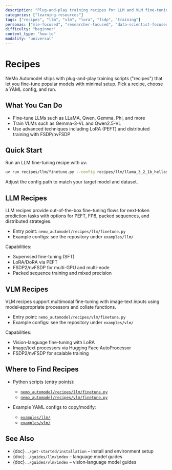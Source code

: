```yaml
---
description: "Plug-and-play training recipes for LLM and VLM fine-tuning using NeMo Automodel"
categories: ["learning-resources"]
tags: ["recipes", "llm", "vlm", "lora", "fsdp", "training"]
personas: ["mle-focused", "researcher-focused", "data-scientist-focused"]
difficulty: "beginner"
content_type: "how-to"
modality: "universal"
---
```


# Recipes

NeMo Automodel ships with plug-and-play training scripts ("recipes") that let you fine-tune popular models with minimal setup. Pick a recipe, choose a YAML config, and run.

## What You Can Do

- Fine-tune LLMs such as LLaMA, Qwen, Gemma, Phi, and more
- Train VLMs such as Gemma-3-VL and Qwen2.5-VL
- Use advanced techniques including LoRA (PEFT) and distributed training with FSDP/nvFSDP

## Quick Start

Run an LLM fine-tuning recipe with uv:

```bash
uv run recipes/llm/finetune.py --config recipes/llm/llama_3_2_1b_hellaswag.yaml
```

Adjust the config path to match your target model and dataset.

## LLM Recipes

LLM recipes provide out-of-the-box fine-tuning flows for next‑token prediction tasks with options for PEFT, FP8, packed sequences, and distributed strategies.

- Entry point: `nemo_automodel/recipes/llm/finetune.py`
- Example configs: see the repository under `examples/llm/`

Capabilities:
- Supervised fine-tuning (SFT)
- LoRA/DoRA via PEFT
- FSDP2/nvFSDP for multi-GPU and multi-node
- Packed sequence training and mixed precision

## VLM Recipes

VLM recipes support multimodal fine-tuning with image‑text inputs using model‑appropriate processors and collate functions.

- Entry point: `nemo_automodel/recipes/vlm/finetune.py`
- Example configs: see the repository under `examples/vlm/`

Capabilities:
- Vision-language fine-tuning with LoRA
- Image/text processors via Hugging Face AutoProcessor
- FSDP2/nvFSDP for scalable training

## Where to Find Recipes

- Python scripts (entry points):
  - [`nemo_automodel/recipes/llm/finetune.py`](https://github.com/NVIDIA/NeMo-Automodel/blob/main/nemo_automodel/recipes/llm/finetune.py)
  - [`nemo_automodel/recipes/vlm/finetune.py`](https://github.com/NVIDIA/NeMo-Automodel/blob/main/nemo_automodel/recipes/vlm/finetune.py)

- Example YAML configs to copy/modify:
  - [`examples/llm/`](https://github.com/NVIDIA/NeMo-Automodel/tree/main/examples/llm)
  - [`examples/vlm/`](https://github.com/NVIDIA/NeMo-Automodel/tree/main/examples/vlm)

## See Also

- {doc}`../get-started/installation` – install and environment setup
- {doc}`../guides/llm/index` – language model guides
- {doc}`../guides/vlm/index` – vision‑language model guides

